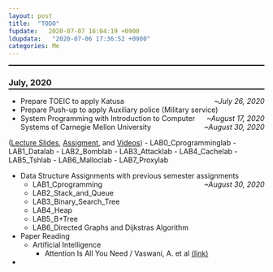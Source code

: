 ```yaml
---
layout: post
title:  "TODO"
fupdate:   2020-07-07 16:04:19 +0900
ldupdata:   "2020-07-06 17:36:52 +0900"
categories: Me
---
```

<hr style="height: 2px; border:none; margin-bottom:0.5em; padding: 0; background:black">

### July, 2020
<hr style="height: 2px; border:none; margin-top: -1em; margin-bottom:0.5em; padding: 0; background:black">

- Prepare TOEIC to apply Katusa<span style="float: right"> *~July 26, 2020* </span>
- Prepare Push-up to apply Auxiliary police (Military service) <span style="float: right"> *~August 17, 2020* </span>
- System Programming with Introduction to Computer Systems of Carnegie Mellon University <span style="float: right"> *~August 30, 2020* </span>
   
([Lecture Slides](http://www.cs.cmu.edu/afs/cs/academic/class/15213-s20/www/schedule.html), [Assigment](http://www.cs.cmu.edu/afs/cs/academic/class/15213-s20/www/schedule.html), and [Videos](https://scs.hosted.panopto.com/Panopto/Pages/Sessions/List.aspx#folderID=%22b96d90ae-9871-4fae-91e2-b1627b43e25e%22&maxResults=250&sortColumn=1&sortAscending=true))
    - LAB0_Cprogramminglab
    - LAB1_Datalab
    - LAB2_Bomblab
    - LAB3_Attacklab
    - LAB4_Cachelab
    - LAB5_Tshlab
    - LAB6_Malloclab
    - LAB7_Proxylab
- Data Structure Assignments with previous semester assignments <span style="float: right"> *~August 30, 2020* </span>
    - LAB1_Cprogramming
    - LAB2_Stack_and_Queue
    - LAB3_Binary_Search_Tree
    - LAB4_Heap
    - LAB5_B+Tree
    - LAB6_Directed Graphs and Dijkstras Algorithm
- Paper Reading
    - Artificial Intelligence
        - Attention Is All You Need / Vaswani, A. et al [(link)](https://arxiv.org/abs/1706.03762)
- 
